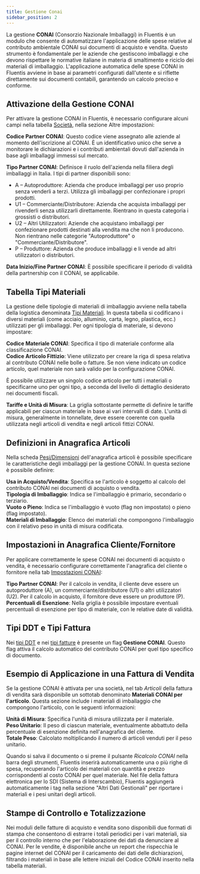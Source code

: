 ```yaml
---
title: Gestione Conai
sidebar_position: 2
---
```


La gestione **CONAI** (Consorzio Nazionale Imballaggi) in Fluentis è un modulo che consente di automatizzare l'applicazione delle spese relative al contributo ambientale CONAI sui documenti di acquisto e vendita. Questo strumento è fondamentale per le aziende che gestiscono imballaggi e che devono rispettare le normative italiane in materia di smaltimento e riciclo dei materiali di imballaggio. L'applicazione automatica delle spese CONAI in Fluentis avviene in base ai parametri configurati dall'utente e si riflette direttamente sui documenti contabili, garantendo un calcolo preciso e conforme.

## Attivazione della Gestione CONAI

Per attivare la gestione CONAI in Fluentis, è necessario configurare alcuni campi nella tabella [Società](/docs/configurations/tables/general-settings/company), nella sezione Altre impostazioni:        

**Codice Partner CONAI**: Questo codice viene assegnato alle aziende al momento dell'iscrizione al CONAI. È un identificativo unico che serve a monitorare le dichiarazioni e i contributi ambientali dovuti dall'azienda in base agli imballaggi immessi sul mercato.     

**Tipo Partner CONAI**: Definisce il ruolo dell'azienda nella filiera degli imballaggi in Italia. I tipi di partner disponibili sono:
- A – Autoproduttore: Azienda che produce imballaggi per uso proprio senza venderli a terzi. Utilizza gli imballaggi per confezionare i propri prodotti.
- U1 – Commerciante/Distributore: Azienda che acquista imballaggi per rivenderli senza utilizzarli direttamente. Rientrano in questa categoria i grossisti o distributori.
- U2 – Altri Utilizzatori: Aziende che acquistano imballaggi per confezionare prodotti destinati alla vendita ma che non li producono. Non rientrano nelle categorie "Autoproduttore" o "Commerciante/Distributore".
- P – Produttore: Azienda che produce imballaggi e li vende ad altri utilizzatori o distributori.

**Data Inizio/Fine Partner CONAI**: È possibile specificare il periodo di validità della partnership con il CONAI, se applicabile.

## Tabella Tipi Materiali

La gestione delle tipologie di materiali di imballaggio avviene nella tabella della logistica denominata [Tipi Materiali](/docs/configurations/tables/logistics/material-types). In questa tabella si codificano i diversi materiali (come acciaio, alluminio, carta, legno, plastica, ecc.) utilizzati per gli imballaggi. Per ogni tipologia di materiale, si devono impostare:

**Codice Materiale CONAI**: Specifica il tipo di materiale conforme alla classificazione CONAI.     
**Codice Articolo Fittizio**: Viene utilizzato per creare la riga di spesa relativa al contributo CONAI nelle bolle o fatture. Se non viene indicato un codice articolo, quel materiale non sarà valido per la configurazione CONAI.

È possibile utilizzare un singolo codice articolo per tutti i materiali o specificarne uno per ogni tipo, a seconda del livello di dettaglio desiderato nei documenti fiscali.

**Tariffe e Unità di Misura**: La griglia sottostante permette di definire le tariffe applicabili per ciascun materiale in base ai vari intervalli di date. L'unità di misura, generalmente in tonnellate, deve essere coerente con quella utilizzata negli articoli di vendita e negli articoli fittizi CONAI.

## Definizioni in Anagrafica Articoli

Nella scheda [Pesi/Dimensioni](/docs/erp-home/registers/items/create-new-item) dell'anagrafica articoli è possibile specificare le caratteristiche degli imballaggi per la gestione CONAI. In questa sezione è possibile definire:

**Usa in Acquisto/Vendita**: Specifica se l'articolo è soggetto al calcolo del contributo CONAI nei documenti di acquisto o vendita.      
**Tipologia di Imballaggio**: Indica se l'imballaggio è primario, secondario o terziario.     
**Vuoto o Pieno**: Indica se l'imballaggio è vuoto (flag non impostato) o pieno (flag impostato).     
**Materiali di Imballaggio**: Elenco dei materiali che compongono l'imballaggio con il relativo peso in unità di misura codificata.         

## Impostazioni in Anagrafica Cliente/Fornitore

Per applicare correttamente le spese CONAI nei documenti di acquisto o vendita, è necessario configurare correttamente l'anagrafica del cliente o fornitore nella tab [Impostazioni CONAI](/docs/erp-home/registers/contacts/create-new-contact/accounting-data/customer-vendors-data/conai):

**Tipo Partner CONAI**: Per il calcolo in vendita, il cliente deve essere un autoproduttore (A), un commerciante/distributore (U1) o altri utilizzatori (U2). Per il calcolo in acquisto, il fornitore deve essere un produttore (P).     
**Percentuali di Esenzione**: Nella griglia è possibile impostare eventuali percentuali di esenzione per tipo di materiale, con le relative date di validità.

## Tipi DDT e Tipi Fattura

Nei [tipi DDT](/docs/configurations/tables/sales/delivery-notes-type) e nei [tipi fatture](/docs/configurations/tables/sales/invoices-type) è presente un flag **Gestione CONAI**. Questo flag attiva il calcolo automatico del contributo CONAI per quel tipo specifico di documento.

## Esempio di Applicazione in una Fattura di Vendita

Se la gestione CONAI è attivata per una società, nel tab *Articoli* della fattura di vendita sarà disponibile un sottotab denominato **Materiali CONAI per l'articolo**. Questa sezione include i materiali di imballaggio che compongono l'articolo, con le seguenti informazioni:         

**Unità di Misura**: Specifica l'unità di misura utilizzata per il materiale.      
**Peso Unitario**: Il peso di ciascun materiale, eventualmente abbattuto della percentuale di esenzione definita nell'anagrafica del cliente.     
**Totale Peso**: Calcolato moltiplicando il numero di articoli venduti per il peso unitario.     

Quando si salva il documento o si preme il pulsante *Ricalcolo CONAI* nella barra degli strumenti, Fluentis inserirà automaticamente una o più righe di spesa, recuperando l'articolo dei materiali con quantità e prezzo corrispondenti al costo CONAI per quel materiale. Nel file della fattura elettronica per lo SDI (Sistema di Interscambio), Fluentis aggiungerà automaticamente i tag nella sezione "Altri Dati Gestionali" per riportare i materiali e i pesi unitari degli articoli.

## Stampe di Controllo e Totalizzazione

Nei moduli delle fatture di acquisto e vendita sono disponibili due formati di stampa che consentono di estrarre i totali periodici per i vari materiali, sia per il controllo interno che per l'elaborazione dei dati da denunciare al CONAI. Per le vendite, è disponibile anche un report che rispecchia le pagine internet del CONAI per il caricamento dei dati delle dichiarazioni, filtrando i materiali in base alle lettere iniziali del Codice CONAI inserito nella tabella materiali.